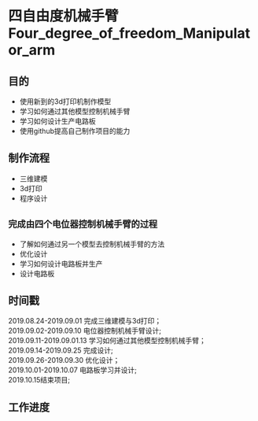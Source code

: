 # 四自由度机械手臂Four_degree_of_freedom_Manipulator_arm
## 目的
* 使用新到的3d打印机制作模型<br>
* 学习如何通过其他模型控制机械手臂<br>
* 学习如何设计生产电路板<br>
* 使用github提高自己制作项目的能力<br>
## 制作流程
* 三维建模<br>
* 3d打印<br>
* 程序设计<br>
## `完成由四个电位器控制机械手臂的过程`<br>
* 了解如何通过另一个模型去控制机械手臂的方法<br>
* 优化设计<br>
* 学习如何设计电路板并生产<br>
* 设计电路板<br>
## 时间戳
2019.08.24-2019.09.01 完成三维建模与3d打印；<br>
2019.09.02-2019.09.10 电位器控制机械手臂设计;<br>
2019.09.11-2019.09.01.13 学习如何通过其他模型控制机械手臂；<br>
2019.09.14-2019.09.25 完成设计;<br>
2019.09.26-2019.09.30 优化设计；<br>
2019.10.01-2019.10.07 电路板学习并设计;<br>
2019.10.15结束项目;<br>
## 工作进度
